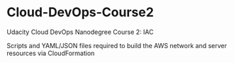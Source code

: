 # Cloud-DevOps-Course2
Udacity Cloud DevOps Nanodegree Course 2: IAC

Scripts and YAML/JSON files required to build the AWS network and server resources via CloudFormation
